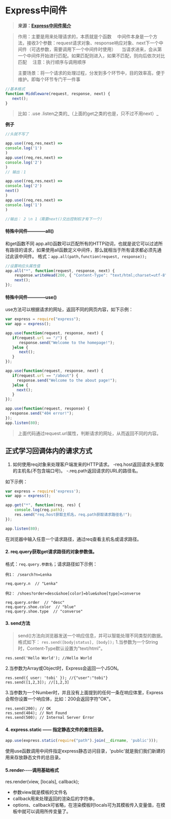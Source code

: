 # Express中间件
>**来源：[Express中间件简介](http://t.zoukankan.com/jianxian-p-12300351.html)** 

>作用：主要是用来处理请求的，本质就是个函数
>　中间件本身是一个方法，接收3个参数：request请求对象、response响应对象、next下一个中间件（可选参数，需要调用下一个中间件时使用）
>　当请求进来，会从第一个中间件开始进行匹配。如果匹配则进入，如果不匹配，则向后依次对比匹配
>　注意：执行顺序与调用顺序
>
>主要场景：将一个请求的处理过程，分发到多个环节中，目的效率高，便于维护。即每个环节专门干一件事
```js
//基本格式
function Middleware(request, response, next) { 
   next();
}
```
>比如：.use  .listen之类的_（上面的get之类的也是，只不过不用next）_

**例子**
```js
//头就不写了

app.use((req,res,next) => 
console.log('1')
)
app.use((req,res,next) => 
console.log('2')
)
// 输出：1

app.use((req,res,next) => 
console.log('2')
next()
)
app.use((req,res,next) => 
console.log('1')
)

//输出： 2 \n 1（需要next()交出控制权才有下一个）
```
#### 特殊中间件————all()
和get函数不同
app.all()函数可以匹配所有的HTTP动词，也就是说它可以过滤所有路径的请求，如果使用all函数定义中间件，那么就相当于所有请求都必须先通过此该中间件。
格式：```app.all(path,function(request, response));```

```js
//设置响应头属性值
app.all("*", function(request, response, next) {
    response.writeHead(200, { "Content-Type": "text/html;charset=utf-8" });     
    next();
});
```

#### 特殊中间件————use()
use方法可以根据请求的网址，返回不同的网页内容，如下示例：
```js
var express = require("express");
var app = express();

app.use(function(request, response, next) {
   if(request.url == "/") {
      response.send("Welcome to the homepage!");
   }else {
      next();
   }
});

app.use(function(request, response, next) {
   if(request.url == "/about") {
     response.send("Welcome to the about page!");
   }else {
     next();
   }
});

app.use(function(request, response) {
  response.send("404 error!");
});
app.listen(80);
```
>上面代码通过request.url属性，判断请求的网址，从而返回不同的内容。

## 正式学习回调体内的请求方式
1. 如何使用req对象来处理客户端发来的HTTP请求。
    -req.host返回请求头里取的主机名(不包含端口号)。
    -.req.path返回请求的URL的路径名。

如下示例：
```js
var express = require('express');
var app = express();

app.get("*", function(req, res) {
    console.log(req.path);
    res.send("req.host获取主机名，req.path获取请求路径名!");
});

app.listen(80);
```
在浏览器中输入任意一个请求路径，通过req查看主机名或请求路径。

#### 2. req.query获取get请求路径的对象参数值。

格式：```req.query.参数名```；请求路径如下示例：
```
例1： /search?n=Lenka

req.query.n  // "Lenka"

例2： /shoes?order=desc&shoe[color]=blue&shoe[type]=converse

req.query.order  // "desc"
req.query.shoe.color  // "blue"
req.query.shoe.type  // "converse"
```


#### 3. send方法
>send()方法向浏览器发送一个响应信息，并可以智能处理不同类型的数据。格式如下：
```res.send([body|status], [body]);```
1.当参数为一个String时，Content-Type默认设置为"text/html"。
```
res.send('Hello World'); //Hello World
```
2.当参数为Array或Object时，Express会返回一个JSON。
```
res.send({ user: 'tobi' }); //{"user":"tobi"}
res.send([1,2,3]); //[1,2,3]
```
3.当参数为一个Number时，并且没有上面提到的任何一条在响应体里，Express会帮你设置一个响应体，比如：200会返回字符"OK"。
```
res.send(200); // OK
res.send(404); // Not Found
res.send(500); // Internal Server Error
```

#### 4. express.static —— 指定静态文件的查找目录。
```js
app.use(express.static(require("path").join(__dirname, 'public')));
```

使用use函数调用中间件指定express静态访问目录，'public'就是我们我们新建的用来存放静态文件的总目录。

#### 5.render----调用基础格式

res.render(view, [locals], callback);
- 参数view就是模板的文件名
- callback用来处理返回的渲染后的字符串，
- options、callback可省略，在渲染模板时locals可为其模板传入变量值，在模板中就可以调用所传变量了。

